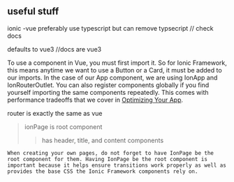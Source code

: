 ## useful stuff 

ionic -vue 
preferably use typescript but can remove typsecript // check docs

defaults to vue3 //docs are vue3

To use a component in Vue, you must first import it. So for Ionic Framework, this means anytime we want to use a Button or a Card, it must be added to our imports. In the case of our App component, we are using IonApp and IonRouterOutlet. You can also register components globally if you find yourself importing the same components repeatedly. This comes with performance tradeoffs that we cover in [Optimizing Your App](https://ionicframework.com/docs/vue/quickstart#optimizing-your-app).

router is exactly the same as vue

> ionPage is root component 
>> has header, title, and content components 
```
When creating your own pages, do not forget to have IonPage be the root component for them. Having IonPage be the root component is important because it helps ensure transitions work properly as well as provides the base CSS the Ionic Framework components rely on. 
```
